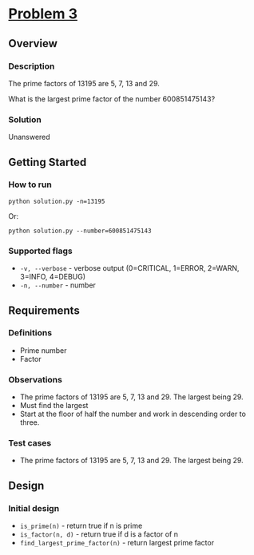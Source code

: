 # [Problem 3](http://projecteuler.net/index.php?section=problems&id=3)

## Overview

### Description

The prime factors of 13195 are 5, 7, 13 and 29.

What is the largest prime factor of the number 600851475143?

### Solution

Unanswered

## Getting Started

### How to run

```shell
python solution.py -n=13195
```

Or:

```shell
python solution.py --number=600851475143
```

### Supported flags

* `-v, --verbose` - verbose output (0=CRITICAL, 1=ERROR, 2=WARN, 3=INFO, 4=DEBUG)
* `-n, --number` - number

## Requirements

### Definitions

* Prime number
* Factor

### Observations

* The prime factors of 13195 are 5, 7, 13 and 29. The largest being 29.
* Must find the largest
* Start at the floor of half the number and work in descending order to three.

### Test cases

* The prime factors of 13195 are 5, 7, 13 and 29. The largest being 29.

## Design

### Initial design

* `is_prime(n)` - return true if n is prime
* `is_factor(n, d)` - return true if d is a factor of n
* `find_largest_prime_factor(n)` - return largest prime factor
